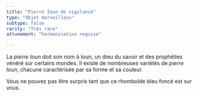 ```yaml
---
title: "Pierre Ioun de vigilance"
type: "Objet merveilleux"
subtype: false
rarity: "Très rare"
attunement: "harmonisation requise"

---
```

La _pierre Ioun_ doit son nom à Ioun, un dieu du savoir et des prophéties vénéré sur certains mondes. Il existe de nombreuses variétés de _pierre Ioun_, chacune caractérisée par sa forme et sa couleur.

Vous ne pouvez pas être surpris tant que ce rhomboïde bleu foncé est sur vous.
